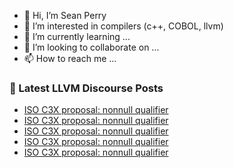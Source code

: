 - 👋 Hi, I’m Sean Perry
- 👀 I’m interested in compilers (c++, COBOL, llvm)
- 🌱 I’m currently learning ...
- 💞️ I’m looking to collaborate on ...
- 📫 How to reach me ...

<!---
s66perry/s66perry is a ✨ special ✨ repository because its `README.md` (this file) appears on your GitHub profile.
You can click the Preview link to take a look at your changes.
--->
### 📕 Latest LLVM Discourse Posts

<!-- DISCOURSE-LLVM:START -->
- [ISO C3X proposal: nonnull qualifier](https://discourse.llvm.org/t/iso-c3x-proposal-nonnull-qualifier/59269?page=4#post_72)
- [ISO C3X proposal: nonnull qualifier](https://discourse.llvm.org/t/iso-c3x-proposal-nonnull-qualifier/59269?page=4#post_71)
- [ISO C3X proposal: nonnull qualifier](https://discourse.llvm.org/t/iso-c3x-proposal-nonnull-qualifier/59269?page=4#post_70)
- [ISO C3X proposal: nonnull qualifier](https://discourse.llvm.org/t/iso-c3x-proposal-nonnull-qualifier/59269?page=4#post_69)
- [ISO C3X proposal: nonnull qualifier](https://discourse.llvm.org/t/iso-c3x-proposal-nonnull-qualifier/59269?page=4#post_68)
<!-- DISCOURSE-LLVM:END -->
